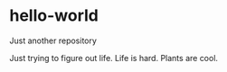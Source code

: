 # hello-world
Just another repository

Just trying to figure out life. 
Life is hard.
Plants are cool.
